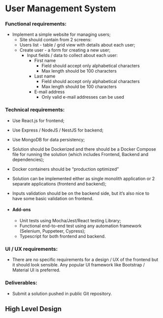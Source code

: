 # User Management System
### Functional requirements:

- Implement a simple website for managing users;
  - Site should contain from 2 screens:
  -  Users list - table / grid view with details about each user;
  - Create user - a form for creating a new user;
    - Input fields / data to collect about each user:
      - First name
        - Field should accept only alphabetical characters
         - Max length should be 100 characters
      - Last name
        - Field should accept only alphabetical characters
        - Max length should be 100 characters
      - E-mail address
        - Only valid e-mail addresses can be used
### Technical requirements:
 - Use React.js for frontend;
 - Use Express / NodeJS / NestJS for backend;
 - Use MongoDB for data persistency;
 - Solution should be Dockerized and there should be a Docker Compose file for running the solution (which includes Frontend, Backend and dependencies);
 - Docker containers should be “production optimized”
 - Solution can be implemented either as single monolith application or 2 separate 
 applications (frontend and backend);
 - Inputs validation should be on the backend side, but it’s also nice to have some basic validation on frontend.

 - #### Add-ons
   - Unit tests using Mocha/Jest/React testing Library;
   - Functional end-to-end test using any automation framework (Selenium, Puppeteer, Cypress);
   - Typescript for both frontend and backend.
 

### UI / UX requirements:
 - There are no specific requirements for a design / UX of the frontend but it should look sensible. Any popular UI framework like Bootstrap / Material UI is preferred.
 

### Deliverables:
- Submit a solution pushed in public Git repository.



## High Level Design
